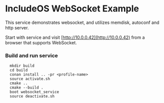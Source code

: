 # IncludeOS WebSocket Example

This service demonstrates websocket, and utilizes memdisk, autoconf and http server.

Start with service and visit [http://10.0.0.42](http://10.0.0.42) from a browser that supports WebSocket.

### Build and run service

```
  mkdir build
  cd build
  conan install .. -pr <profile-name>
  source activate.sh
  cmake ..
  cmake --build .
  boot websocket_service
  source deactivate.sh
```
